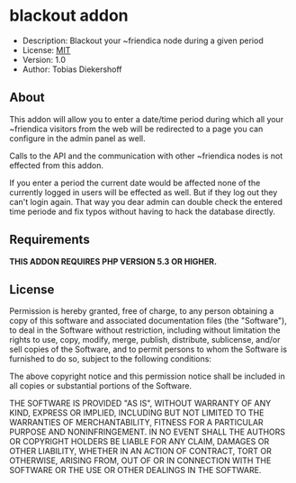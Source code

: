 blackout addon
==============
* Description: Blackout your ~friendica node during a given period
* License: [MIT](http://opensource.org/licenses/MIT)
* Version: 1.0
* Author: Tobias Diekershoff

About
-----

This addon will allow you to enter a date/time period during which
all your ~friendica visitors from the web will be redirected to a page
you can configure in the admin panel as well.

Calls to the API and the communication with other ~friendica nodes is
not effected from this addon.

If you enter a period the current date would be affected none of the
currently logged in users will be effected as well. But if they log
out they can't login again. That way you dear admin can double check
the entered time periode and fix typos without having to hack the
database directly.

Requirements
-------------

**THIS ADDON REQUIRES PHP VERSION 5.3 OR HIGHER.**

License
-------

Permission is hereby granted, free of charge, to any person obtaining a copy
of this software and associated documentation files (the "Software"), to deal
in the Software without restriction, including without limitation the rights
to use, copy, modify, merge, publish, distribute, sublicense, and/or sell
copies of the Software, and to permit persons to whom the Software is
furnished to do so, subject to the following conditions:

The above copyright notice and this permission notice shall be included in
all copies or substantial portions of the Software.

THE SOFTWARE IS PROVIDED "AS IS", WITHOUT WARRANTY OF ANY KIND, EXPRESS OR
IMPLIED, INCLUDING BUT NOT LIMITED TO THE WARRANTIES OF MERCHANTABILITY,
FITNESS FOR A PARTICULAR PURPOSE AND NONINFRINGEMENT. IN NO EVENT SHALL THE
AUTHORS OR COPYRIGHT HOLDERS BE LIABLE FOR ANY CLAIM, DAMAGES OR OTHER
LIABILITY, WHETHER IN AN ACTION OF CONTRACT, TORT OR OTHERWISE, ARISING FROM,
OUT OF OR IN CONNECTION WITH THE SOFTWARE OR THE USE OR OTHER DEALINGS IN
THE SOFTWARE.

